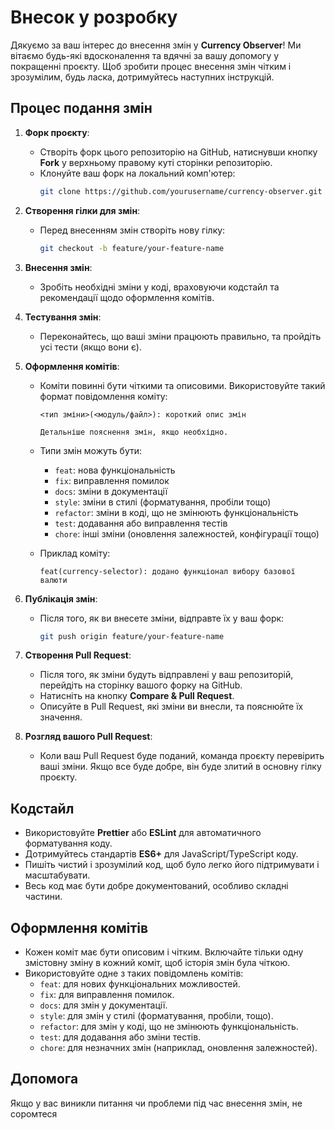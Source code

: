 # Внесок у розробку

Дякуємо за ваш інтерес до внесення змін у **Currency Observer**! Ми вітаємо будь-які вдосконалення та вдячні за вашу допомогу у покращенні проєкту. Щоб зробити процес внесення змін чітким і зрозумілим, будь ласка, дотримуйтесь наступних інструкцій.

## Процес подання змін

1. **Форк проєкту**:
   - Створіть форк цього репозиторію на GitHub, натиснувши кнопку **Fork** у верхньому правому куті сторінки репозиторію.
   - Клонуйте ваш форк на локальний комп'ютер:
     ```bash
     git clone https://github.com/yourusername/currency-observer.git
     ```

2. **Створення гілки для змін**:
   - Перед внесенням змін створіть нову гілку:
     ```bash
     git checkout -b feature/your-feature-name
     ```

3. **Внесення змін**:
   - Зробіть необхідні зміни у коді, враховуючи кодстайл та рекомендації щодо оформлення комітів.
   
4. **Тестування змін**:
   - Переконайтесь, що ваші зміни працюють правильно, та пройдіть усі тести (якщо вони є).

5. **Оформлення комітів**:
   - Коміти повинні бути чіткими та описовими. Використовуйте такий формат повідомлення коміту:
     ```
     <тип зміни>(<модуль/файл>): короткий опис змін
     
     Детальніше пояснення змін, якщо необхідно.
     ```
   - Типи змін можуть бути:
     - `feat`: нова функціональність
     - `fix`: виправлення помилок
     - `docs`: зміни в документації
     - `style`: зміни в стилі (форматування, пробіли тощо)
     - `refactor`: зміни в коді, що не змінюють функціональність
     - `test`: додавання або виправлення тестів
     - `chore`: інші зміни (оновлення залежностей, конфігурації тощо)

   - Приклад коміту:
     ```
     feat(currency-selector): додано функціонал вибору базової валюти
     ```

6. **Публікація змін**:
   - Після того, як ви внесете зміни, відправте їх у ваш форк:
     ```bash
     git push origin feature/your-feature-name
     ```

7. **Створення Pull Request**:
   - Після того, як зміни будуть відправлені у ваш репозиторій, перейдіть на сторінку вашого форку на GitHub.
   - Натисніть на кнопку **Compare & Pull Request**.
   - Описуйте в Pull Request, які зміни ви внесли, та пояснюйте їх значення.

8. **Розгляд вашого Pull Request**:
   - Коли ваш Pull Request буде поданий, команда проєкту перевірить ваші зміни. Якщо все буде добре, він буде злитий в основну гілку проєкту.

## Кодстайл

- Використовуйте **Prettier** або **ESLint** для автоматичного форматування коду.
- Дотримуйтесь стандартів **ES6+** для JavaScript/TypeScript коду.
- Пишіть чистий і зрозумілий код, щоб було легко його підтримувати і масштабувати.
- Весь код має бути добре документований, особливо складні частини.

## Оформлення комітів

- Кожен коміт має бути описовим і чітким. Включайте тільки одну змістовну зміну в кожний коміт, щоб історія змін була чіткою.
- Використовуйте одне з таких повідомлень комітів:
  - `feat`: для нових функціональних можливостей.
  - `fix`: для виправлення помилок.
  - `docs`: для змін у документації.
  - `style`: для змін у стилі (форматування, пробіли, тощо).
  - `refactor`: для змін у коді, що не змінюють функціональність.
  - `test`: для додавання або зміни тестів.
  - `chore`: для незначних змін (наприклад, оновлення залежностей).

## Допомога

Якщо у вас виникли питання чи проблеми під час внесення змін, не соромтеся
